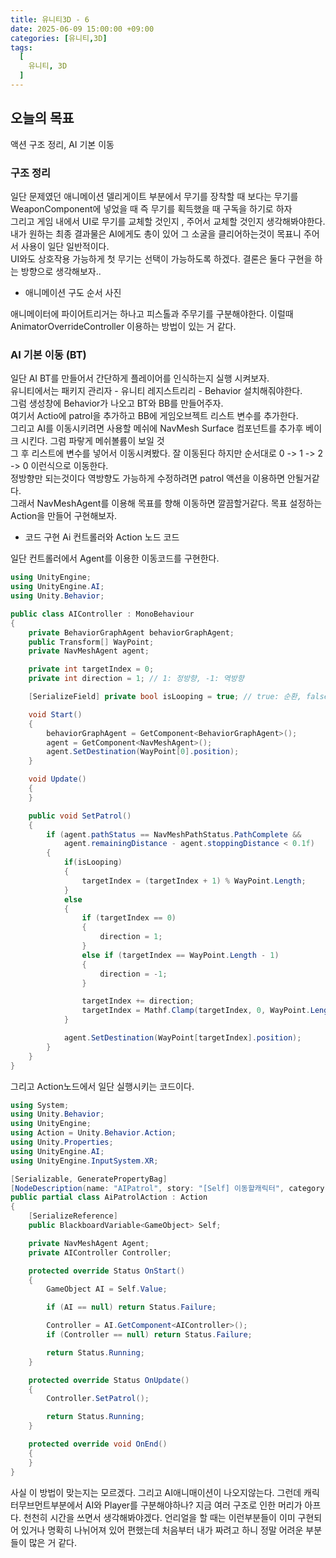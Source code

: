 ```yaml
---
title: 유니티3D - 6
date: 2025-06-09 15:00:00 +09:00
categories: [유니티,3D]
tags:
  [
    유니티, 3D
  ]
---
```

## 오늘의 목표
액션 구조 정리, AI 기본 이동

### 구조 정리
일단 문제였던 애니메이션 델리게이트 부분에서 무기를 장착할 때 보다는 무기를 WeaponComponent에 넣었을 때 즉 무기를 획득했을 때 구독을 하기로 하자  
그리고 게임 내에서 UI로 무기를 교체할 것인지 , 주어서 교체할 것인지 생각해봐야한다.  
내가 원하는 최종 결과물은 AI에게도 총이 있어 그 소굴을 클리어하는것이 목표니 주어서 사용이 일단 일반적이다.  
UI와도 상호작용 가능하게 첫 무기는 선택이 가능하도록 하겠다. 결론은 둘다 구현을 하는 방향으로 생각해보자..  

- 애니메이션 구도 순서 사진

애니메이터에 파이어트리거는 하나고 피스톨과 주무기를 구분해야한다. 이럴때 AnimatorOverrideController 이용하는 방법이 있는 거 같다.

### AI 기본 이동 (BT)
일단 AI BT를 만들어서 간단하게 플레이어를 인식하는지 실행 시켜보자.  
유니티에서는 패키지 관리자 - 유니티 레지스트리리 - Behavior 설치해줘야한다.  
그럼 생성창에 Behavior가 나오고 BT와 BB를 만들어주자.  
여기서 Actio에 patrol을 추가하고 BB에 게임오브젝트 리스트 변수를 추가한다.  
그리고 AI를 이동시키려면 사용할 메쉬에 NavMesh Surface 컴포넌트를 추가후 베이크 시킨다. 그럼 파랗게 메쉬볼륨이 보일 것  
그 후 리스트에 변수를 넣어서 이동시켜봤다. 잘 이동된다 하지만 순서대로 0 -> 1 -> 2 -> 0 이런식으로 이동한다.  
정방향만 되는것이다 역방향도 가능하게 수정하려면 patrol 액션을 이용하면 안될거같다.  
그래서 NavMeshAgent를 이용해 목표를 향해 이동하면 깔끔할거같다. 목표 설정하는 Action을 만들어 구현해보자.

- 코드 구현 Ai 컨트롤러와 Action 노드 코드

일단 컨트롤러에서 Agent를 이용한 이동코드를 구현한다.
```c#
using UnityEngine;
using UnityEngine.AI;
using Unity.Behavior;

public class AIController : MonoBehaviour
{
    private BehaviorGraphAgent behaviorGraphAgent;
    public Transform[] WayPoint;
    private NavMeshAgent agent;

    private int targetIndex = 0;
    private int direction = 1; // 1: 정방향, -1: 역방향

    [SerializeField] private bool isLooping = true; // true: 순환, false: 왕복

    void Start()
    {
        behaviorGraphAgent = GetComponent<BehaviorGraphAgent>();
        agent = GetComponent<NavMeshAgent>();
        agent.SetDestination(WayPoint[0].position);
    }

    void Update()
    {
    }

    public void SetPatrol()
    {
        if (agent.pathStatus == NavMeshPathStatus.PathComplete &&
            agent.remainingDistance - agent.stoppingDistance < 0.1f)
        {
            if(isLooping)
            {
                targetIndex = (targetIndex + 1) % WayPoint.Length;
            }
            else
            {
                if (targetIndex == 0)
                {
                    direction = 1;
                }
                else if (targetIndex == WayPoint.Length - 1)
                {
                    direction = -1;
                }

                targetIndex += direction;
                targetIndex = Mathf.Clamp(targetIndex, 0, WayPoint.Length - 1);
            }

            agent.SetDestination(WayPoint[targetIndex].position);
        }
    }
}

```

그리고 Action노드에서 일단 실행시키는 코드이다.  
```c#
using System;
using Unity.Behavior;
using UnityEngine;
using Action = Unity.Behavior.Action;
using Unity.Properties;
using UnityEngine.AI;
using UnityEngine.InputSystem.XR;

[Serializable, GeneratePropertyBag]
[NodeDescription(name: "AIPatrol", story: "[Self] 이동할캐릭터", category: "Action", id: "cc1ab74039e6a0db09484e91cfe64b34")]
public partial class AiPatrolAction : Action
{
    [SerializeReference] 
    public BlackboardVariable<GameObject> Self;

    private NavMeshAgent Agent;
    private AIController Controller;

    protected override Status OnStart()
    {
        GameObject AI = Self.Value;

        if (AI == null) return Status.Failure;

        Controller = AI.GetComponent<AIController>();
        if (Controller == null) return Status.Failure;

        return Status.Running;
    }

    protected override Status OnUpdate()
    {
        Controller.SetPatrol();

        return Status.Running;
    }

    protected override void OnEnd()
    {
    }
}
```

사실 이 방법이 맞는지는 모르겠다. 그리고 AI애니매이션이 나오지않는다. 그런데 캐릭터무브먼트부분에서 AI와 Player를 구분해야하나?
지금 여러 구조로 인한 머리가 아프다. 천천히 시간을 쓰면서 생각해봐야겠다. 언리얼을 할 때는 이런부분들이 이미 구현되어 있거나 명확히 나뉘어져 있어 편했는데 처음부터 내가 짜려고 하니 정말 어려운 부분들이 많은 거 같다. 